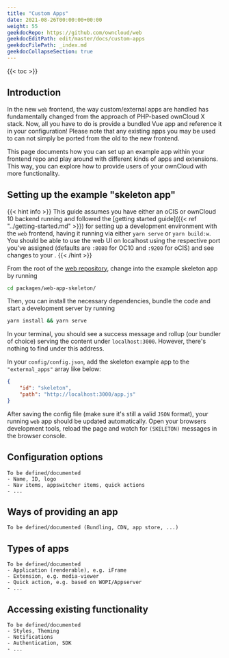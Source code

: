 ```yaml
---
title: "Custom Apps"
date: 2021-08-26T00:00:00+00:00
weight: 55
geekdocRepo: https://github.com/owncloud/web
geekdocEditPath: edit/master/docs/custom-apps
geekdocFilePath: _index.md
geekdocCollapseSection: true
---
```


{{< toc >}}

## Introduction

In the new `web` frontend, the way custom/external apps are handled has fundamentally changed from the approach of PHP-based ownCloud X stack.
Now, all you have to do is provide a bundled Vue app and reference it in your configuration! Please note that any existing apps you may be used to can not simply be ported from the old to the new frontend.

This page documents how you can set up an example app within your frontend repo and play around with different kinds of apps and extensions. This way, you can explore how to provide users of your ownCloud with more functionality.

## Setting up the example "skeleton app"

{{< hint info >}}
This guide assumes you have either an oCIS or ownCloud 10 backend running and followed the [getting started guide]({{< ref "../getting-started.md" >}}) for setting up a development environment with the `web` frontend, having it running via either `yarn serve` or `yarn build:w`. You should be able to use the web UI on localhost using the respective port you've assigned (defaults are `:8080` for OC10 and `:9200` for oCIS) and see changes to your .
{{< /hint >}}

From the root of the [web repository](https://github.com/owncloud/web), change into the example skeleton app by running

```sh
cd packages/web-app-skeleton/
```

Then, you can install the necessary dependencies, bundle the code and start a development server by running

```sh
yarn install && yarn serve
```

In your terminal, you should see a success message and rollup (our bundler of choice) serving the content under `localhost:3000`. However, there's nothing to find under this address.


In your `config/config.json`, add the skeleton example app to the `"external_apps"` array like below:


```json
{
    "id": "skeleton",
    "path": "http://localhost:3000/app.js"
}
```

After saving the config file (make sure it's still a valid `JSON` format), your running `web` app should be updated automatically. Open your browsers development tools, reload the page and watch for `(SKELETON)` messages in the browser console.

## Configuration options

```
To be defined/documented
- Name, ID, logo
- Nav items, appswitcher items, quick actions
- ...
```

## Ways of providing an app

```
To be defined/documented (Bundling, CDN, app store, ...)
```

## Types of apps

```
To be defined/documented
- Application (renderable), e.g. iFrame
- Extension, e.g. media-viewer
- Quick action, e.g. based on WOPI/Appserver
- ...
```

## Accessing existing functionality

```
To be defined/documented
- Styles, Theming
- Notifications
- Authentication, SDK
- ...
```